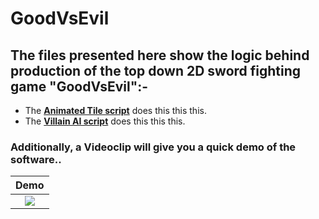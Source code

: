# GoodVsEvil
## The files presented here show the logic behind production of the top down 2D sword fighting game "GoodVsEvil":-

* The [**Animated Tile script**](Assets/Scripts/AnimatedTile.cs) does this this this.
* The [**Villain AI script**](Assets/Scripts/Villain/VillainAI.cs) does this this this.

### Additionally, a Videoclip will give you a quick demo of the software..
Demo             |
:-------------------------:|
[![](https://i.ytimg.com/vi/RDRXlddaEws/0.jpg)](https://youtu.be/RDRXlddaEws "Good v/s Evil") |
